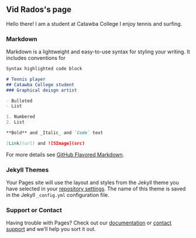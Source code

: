 ## Vid Rados's page

Hello there! I am a student at Catawba College I enjoy tennis and surfing.

### Markdown

Markdown is a lightweight and easy-to-use syntax for styling your writing. It includes conventions for

```markdown
Syntax highlighted code block

# Tennis player
## Catawba College student
### Graphical deisgn artist

- Bulleted
- List

1. Numbered
2. List

**Bold** and _Italic_ and `Code` text

[Link](url) and ![5Image](src)
```

For more details see [GitHub Flavored Markdown](https://guides.github.com/features/mastering-markdown/).

### Jekyll Themes

Your Pages site will use the layout and styles from the Jekyll theme you have selected in your [repository settings](https://github.com/kostenis/Vid.github.io/settings). The name of this theme is saved in the Jekyll `_config.yml` configuration file.

### Support or Contact

Having trouble with Pages? Check out our [documentation](https://help.github.com/categories/github-pages-basics/) or [contact support](https://github.com/contact) and we’ll help you sort it out.
